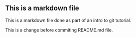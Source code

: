 ## This is a markdown file

This is a markdown file done as part of an intro to git tutorial.

This is a change before commiting README.md file.
